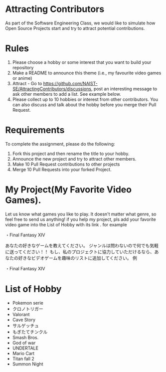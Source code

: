 # Attracting Contributors
As part of the Software Engineering Class, we would like to simulate how Open Source Projects start and try to attract potential contributions.

# Rules

1. Please choose a hobby or some interest that you want to build your repository
2. Make a README to announce this theme (i.e., my favourite video games or anime)
3. Attract - Go to https://github.com/NAIST-SE/AttractingContributors/discussions, post an interesting message to ask other members to add a list. See example below.
4. Please collect up to 10 hobbies or interest from other contributors. You can also discuss and talk about the hobby before you merge their Pull Request.

# Requirements
To complete the assignment, please do the following:
1. Fork this project and then rename the title to your hobby. 
2. Announce the new project and try to attract other members.
3. Make 10 Pull Request contributions to other projects
4. Merge 10 Pull Requests into your forked Project.

# My Project(My Favorite Video Games).
Let us know what games you like to play.
It doesn't matter what genre, so feel free to send us anything!
if you help my project, pls add your favorite video game into the List of Hobby with its link . for example

・Final Fantasy XIV

あなたの好きなゲームを教えてください。
ジャンルは問わないので何でも気軽に送ってください！！
もし、私のプロジェクトに協力していただけるなら、あなたの好きなビデオゲームを趣味のリストに追加してください。
例

・Final Fantasy XIV


# List of Hobby
- Pokemon serie
- クロノトリガー
- Valorant
- Cave Story
- サルゲッチュ
- もぎたてチンクル
- Smash Bros.
- God of war
- UNDERTALE
- Mario Cart
- Titan fall 2
- Summon Night
